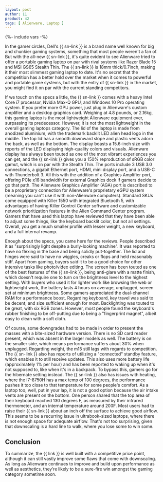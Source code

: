 ```yaml
---
layout: post
author: 11
product: 42
tags: [ Alienware, Laptop ]
---
```


{%- include vars -%}

In the gamer circles, Dell's {{ sn-link }} is a brand name well known for big and chunkier gaming systems, something that most people weren't a fan of. But with the all-new {{ sn-link }}, it's quite evident to see Alienware tried to offer a portable gaming laptop on par with rival systems like Razer Blade 15 and MSI GS65 Stealth Thin. The {{ sn-link }} is 18mm thick/0.7inch, making it their most slimmest gaming laptop to date. It's no secret that the competition has a better hold over the market when it comes to powerful and portable game systems, but with the entry of {{ sn-link }} in the market, you might find it on par with the current standing competitors.

If we touch on the specs a little, the {{ sn-link }} comes with a heavy Intel Core i7 processor, Nvidia Max-Q GPU, and Windows 10 Pro operating system. If you prefer more GPU power, just plug in Alienware's custom amplifier and a desktop graphics card. Weighing at 4.8 pounds, or 2.16kg, this gaming laptop is the most lightweight Alienware equipment ever, surpassing its predecessor. However, it is not the most lightweight in the overall gaming laptops category. The lid of the laptop is made from anodized aluminium, with the trademark backlit LED alien head logo in the middle. The top lid has a smooth downward slope and plastic vents adorn the back, as well as the bottom. The display boasts a 15.6-inch size with reports of the LED displaying high-quality colors and visuals. Alienware display has always been touted as one of the most vibrant experiences you can get, and the {{ sn-link }} gives you a 150% reproduction of sRGB color gamut, which is on par with the Stealth Thin. The ports include 3 USB 3.0 connections, a gigabit Ethernet port, HDMI, mini display port, and a USB-C with Thunderbolt 3. All this with the addition of a Graphics Amplifier port, offering PCIe x16 bandwidth for external Graphics dock if gamers decide to go that path. The Alienware Graphics Amplifier (AGA) port is described to be a proprietary connection for Alienware's proprietary eGPU system (meaning you can't use it with non-Alienware computers). Standard SKUs come equipped with Killer 1550 with integrated Bluetooth 5, with advantages of having Killer Control Center software and customizable network prioritization features in the Alien Command Center program. Gamers that have used this laptop have reviewed that they have been able to adjust some things, like the keyboard backlit color, but not all settings. Overall, you get a much smaller profile with lesser weight, a new keyboard, and a full internal revamp.  

Enough about the specs, you came here for the reviews. People described it as "surprisingly light despite a burly-looking machine". It was reported to have no flexing in the base and being solidly put-together. The lid and hinges were said to have no wiggles, creaks or flops and held reasonably stiff. Apart from gaming, buyers said it to be a good choice for other intensive tasks like photo/video editing. The screen has been touted as one of the best features of the {{ sn-link }}, being anti-glare with a matte finish, which doesn't require one to turn on the brightness level to the highest setting. With buyers who used it for lighter work like browsing the web or lightweight work, the battery lasts 4 hours on average, unplugged, screen set at minimum brightness. Some gamers appreciated the dual-channel RAM for a performance boost. Regarding keyboard, key travel was said to be decent, and size sufficient enough for most. Backlighting was touted to be great, with six RGB zones. However, most people found the keyboard's rubber finishing to be off-putting due to being a "fingerprint magnet", albeit easy to clean with a soft cloth. 

Of course, some downgrades had to be made in order to present the masses with a bite-sized hardware version. There is no SD card reader present, which was absent in the larger models as well. The battery is on the smaller side, which means performance suffers about 30% when unplugged. Regarding weight, the m15 still lags with regards to competition. The {{ sn-link }} also has reports of utilizing a "connected" standby feature, which enables it to still receive updates. This also uses more battery life (approximately 1% per hour) and has been reported to waking up when it's not supposed to, like when it's in a backpack. To bypass this, gamers go for the hibernate setting instead. The {{ sn-link }} also has issues with heating, where the i7-8750H has a max temp of 100 degrees, the performance pushes it too close to that temperature for some people's comfort. As a laptop too, well, put in your lap, it is not a good option because the air intake vents are present on the bottom. One person shared that the top area of their keyboard reached 130 degrees F, as measured by their infrared thermometer, and an internal temperature around 200F. Most users had to raise their {{ sn-link }} about an inch off the surface to achieve good airflow. This seems to be a recurring issue in ultrabook-sized laptops, where there is not enough space for adequate airflow. That's not too surprising, given that downscaling is a hard line to walk, where you lose some to win some.

## Conclusion

To summarize, the {{ link }} is well built with a competitive price point, although it can still vastly improve some flaws that come with downscaling. As long as Alienware continues to improve and build upon performance as well as aesthetics, they're likely to be a sure-fire win amongst the gaming category sometime soon. 
